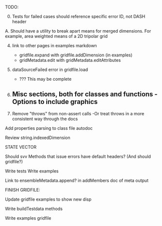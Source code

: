 TODO:

0. Tests for failed cases should reference specific error ID, not DASH header

A. Should have a utility to break apart means for merged dimensions. For example,
area weighted means of a 2D tripolar grid


4. link to other pages in examples markdown
    - gridfile.expand with gridfile.addDimension (in examples)
    - gridMetadata.edit with gridMetadata.editAttributes

7. dataSourceFailed error in gridfile.load
    - ??? This may be complete
8. Misc sections, both for classes and functions
   -Options to include graphics
   -
9. Remove "throws" from non-assert calls
    -Or treat throws in a more consistent way through the docs

Add properties parsing to class file autodoc

Review string.indexedDimension

STATE VECTOR

Should svv Methods that issue errors have default headers?
(And should gridfile?)


Write tests
Write examples

Link to ensembleMetadata.append? in addMembers doc of meta output



FINISH GRIDFILE:

Update gridfile examples to show new disp

Write buildTestdata methods

Write examples
    gridfile